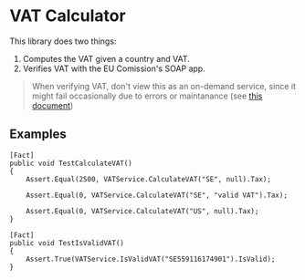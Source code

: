 # VAT Calculator

This library does two things:

1. Computes the VAT given a country and VAT.
2. Verifies VAT with the EU Comission's SOAP app.

> When verifying VAT, don't view this as an on-demand service, since it might
fail occasionally due to errors or maintanance (see 
[this document](http://ec.europa.eu/taxation_customs/vies/help.html))

## Examples
```
[Fact]
public void TestCalculateVAT()
{
    Assert.Equal(2500, VATService.CalculateVAT("SE", null).Tax);

    Assert.Equal(0, VATService.CalculateVAT("SE", "valid VAT").Tax);

    Assert.Equal(0, VATService.CalculateVAT("US", null).Tax);
}

[Fact]
public void TestIsValidVAT()
{
    Assert.True(VATService.IsValidVAT("SE559116174901").IsValid);
}
```